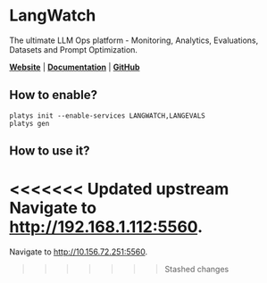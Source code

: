 # LangWatch

The ultimate LLM Ops platform - Monitoring, Analytics, Evaluations, Datasets and Prompt Optimization.

**[Website](https://langwatch.ai/)** | **[Documentation](https://docs.langwatch.ai/introduction)** | **[GitHub](https://github.com/langwatch/langwatch)**

## How to enable?

```
platys init --enable-services LANGWATCH,LANGEVALS
platys gen
```

## How to use it?

<<<<<<< Updated upstream
Navigate to <http://192.168.1.112:5560>.
=======
Navigate to <http://10.156.72.251:5560>.
>>>>>>> Stashed changes
